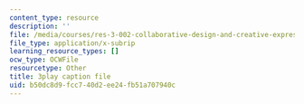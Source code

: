 ```yaml
---
content_type: resource
description: ''
file: /media/courses/res-3-002-collaborative-design-and-creative-expression-with-arduino-microcontrollers-january-iap-2017/b50dc8d9fcc740d2ee24fb51a707940c_4pPggNBGK88.srt
file_type: application/x-subrip
learning_resource_types: []
ocw_type: OCWFile
resourcetype: Other
title: 3play caption file
uid: b50dc8d9-fcc7-40d2-ee24-fb51a707940c
---
```

